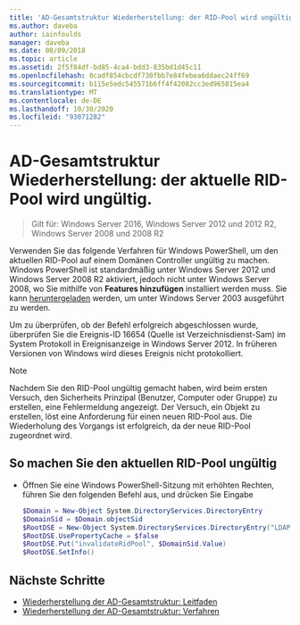 ```yaml
---
title: 'AD-Gesamtstruktur Wiederherstellung: der RID-Pool wird ungültig.'
ms.author: daveba
author: iainfoulds
manager: daveba
ms.date: 08/09/2018
ms.topic: article
ms.assetid: 2f5f84df-bd85-4ca4-bdd3-835bd1d45c11
ms.openlocfilehash: 0cadf854cbcdf730fbb7e84febea6ddaec24ff69
ms.sourcegitcommit: b115e5edc545571b6ff4f42082cc3ed965815ea4
ms.translationtype: MT
ms.contentlocale: de-DE
ms.lasthandoff: 10/30/2020
ms.locfileid: "93071282"
---
```

# <a name="ad-forest-recovery---invalidating-the-current-rid-pool"></a>AD-Gesamtstruktur Wiederherstellung: der aktuelle RID-Pool wird ungültig.

>Gilt für: Windows Server 2016, Windows Server 2012 und 2012 R2, Windows Server 2008 und 2008 R2

Verwenden Sie das folgende Verfahren für Windows PowerShell, um den aktuellen RID-Pool auf einem Domänen Controller ungültig zu machen. Windows PowerShell ist standardmäßig unter Windows Server 2012 und Windows Server 2008 R2 aktiviert, jedoch nicht unter Windows Server 2008, wo Sie mithilfe von **Features hinzufügen** installiert werden muss. Sie kann [heruntergeladen](https://www.microsoft.com/download/details.aspx?id=20020) werden, um unter Windows Server 2003 ausgeführt zu werden.

Um zu überprüfen, ob der Befehl erfolgreich abgeschlossen wurde, überprüfen Sie die Ereignis-ID 16654 (Quelle ist Verzeichnisdienst-Sam) im System Protokoll in Ereignisanzeige in Windows Server 2012. In früheren Versionen von Windows wird dieses Ereignis nicht protokolliert.

> [!NOTE]
> Nachdem Sie den RID-Pool ungültig gemacht haben, wird beim ersten Versuch, den Sicherheits Prinzipal (Benutzer, Computer oder Gruppe) zu erstellen, eine Fehlermeldung angezeigt. Der Versuch, ein Objekt zu erstellen, löst eine Anforderung für einen neuen RID-Pool aus. Die Wiederholung des Vorgangs ist erfolgreich, da der neue RID-Pool zugeordnet wird.

## <a name="to-invalidate-the-current-rid-pool"></a>So machen Sie den aktuellen RID-Pool ungültig

- Öffnen Sie eine Windows PowerShell-Sitzung mit erhöhten Rechten, führen Sie den folgenden Befehl aus, und drücken Sie Eingabe

   ```powershell
   $Domain = New-Object System.DirectoryServices.DirectoryEntry
   $DomainSid = $Domain.objectSid
   $RootDSE = New-Object System.DirectoryServices.DirectoryEntry("LDAP://RootDSE")
   $RootDSE.UsePropertyCache = $false
   $RootDSE.Put("invalidateRidPool", $DomainSid.Value)
   $RootDSE.SetInfo()
   ```

## <a name="next-steps"></a>Nächste Schritte

- [Wiederherstellung der AD-Gesamtstruktur: Leitfaden](AD-Forest-Recovery-Guide.md)
- [Wiederherstellung der AD-Gesamtstruktur: Verfahren](AD-Forest-Recovery-Procedures.md)
